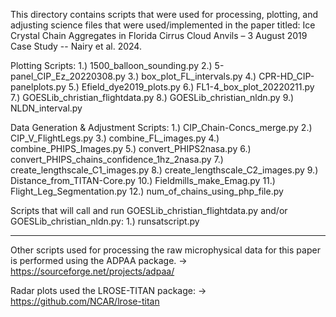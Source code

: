 This directory contains scripts that were used for processing, plotting, and adjusting science files that were used/implemented in the paper titled:
Ice Crystal Chain Aggregates in Florida Cirrus Cloud Anvils – 3 August 2019 Case Study -- Nairy et al. 2024.

Plotting Scripts:
	1.) 1500_balloon_sounding.py
	2.) 5-panel_CIP_Ez_20220308.py
	3.) box_plot_FL_intervals.py
	4.) CPR-HD_CIP-panelplots.py
	5.) Efield_dye2019_plots.py
	6.) FL1-4_box_plot_20220211.py
	7.) GOESLib_christian_flightdata.py
	8.) GOESLib_christian_nldn.py
	9.) NLDN_interval.py

Data Generation & Adjustment Scripts:
	1.) CIP_Chain-Concs_merge.py
	2.) CIP_V_FlightLegs.py
	3.) combine_FL_images.py
	4.) combine_PHIPS_Images.py
	5.) convert_PHIPS2nasa.py
	6.) convert_PHIPS_chains_confidence_1hz_2nasa.py
	7.) create_lengthscale_C1_images.py
	8.) create_lengthscale_C2_images.py
	9.) Distance_from_TITAN-Core.py
	10.) Fieldmills_make_Emag.py
	11.) Flight_Leg_Segmentation.py
	12.) num_of_chains_using_php_file.py

Scripts that will call and run GOESLib_christian_flightdata.py and/or GOESLib_christian_nldn.py:
	1.) runsatscript.py

--------------------

Other scripts used for processing the raw microphysical data for this paper is performed using the ADPAA package.
	-> https://sourceforge.net/projects/adpaa/


Radar plots used the LROSE-TITAN package:
	-> https://github.com/NCAR/lrose-titan

